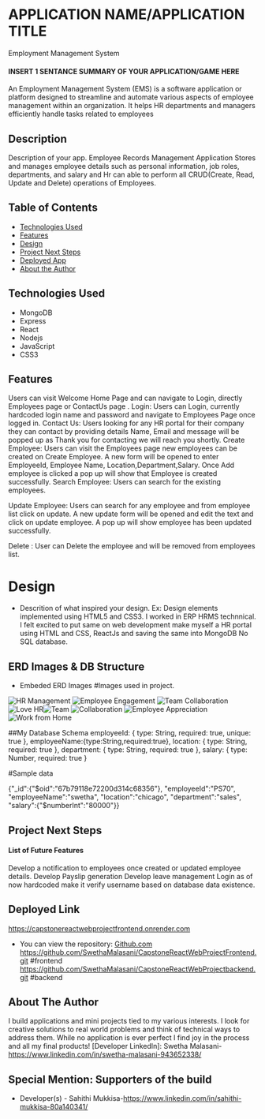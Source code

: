 # APPLICATION NAME/APPLICATION TITLE

Employment Management System

#### INSERT 1 SENTANCE SUMMARY OF YOUR APPLICATION/GAME HERE

An Employment Management System (EMS) is a software application or platform designed to 
streamline and automate various aspects of employee management within an organization. 
It helps HR departments and managers efficiently handle tasks related to employees




## Description
Description of your app. 
Employee Records Management Application Stores and manages employee details such as
personal information, job roles, departments, and salary and Hr can able to perform all
CRUD(Create, Read, Update and Delete) operations of Employees.

## Table of Contents
* [Technologies Used](#technologiesused)
* [Features](#features)
* [Design](#design)
* [Project Next Steps](#nextsteps)
* [Deployed App](#deployment)
* [About the Author](#author)

## <a name="technologiesused"></a>Technologies Used
* MongoDB
* Express
* React
* Nodejs
* JavaScript
* CSS3


## Features
Users can visit Welcome Home Page and can navigate to Login, directly Employees page or ContactUs page .
Login:            Users can Login, currently hardcoded login name and password and navigate to Employees Page once logged in.
Contact Us:       Users looking for any HR portal for their company they can contact by providing details Name, Email and message
                  will be popped up as Thank you for contacting we will reach you shortly.
Create Employee:  Users can visit the Employees page new employees can be created on Create Employee. 
                  A new form will be opened to enter EmployeeId, Employee Name, Location,Department,Salary.
  				  Once Add employee is clicked a pop up will show that Employee is created successfully.
Search Employee:  Users can search for the existing employees.

Update Employee:  Users can search for any employee and from employee list click on update. A new update form will be opened and edit the text and click on update employee.
                  A pop up will show employee has been updated successfully.
				  
Delete         : User can Delete the employee and will be removed from employees list.
				  



# <a name="design"></a>Design
* Descrition of what inspired your design. Ex: Design elements implemented using HTML5 and CSS3. 
I worked in ERP HRMS technnical. I felt excited to put same on web development make myself a 
HR portal using HTML and CSS, ReactJs and saving the same into MongoDB No SQL database.

## ERD Images & DB Structure
* Embeded ERD Images
#Images used in project.
 <img src="https://primepay.com/wp-content/uploads/Growing-Wheel-PP-10.25.24.gif" alt="HR Management" />
 <img src="https://cdnl.iconscout.com/lottie/premium/thumb/human-resources-department-animation-download-in-lottie-json-gif-static-svg-file-formats--candidate-pack-business-animations-9665233.gif" alt="Employee Engagement" />
 <img src="https://nextuae.com/wp-content/uploads/2023/12/HR-GIF.gif" alt="Team Collaboration" />
 <img src="https://media4.giphy.com/media/daUvAd1osc2QH7111b/giphy.gif" alt="Love HR" /><img src="https://www.hrcloud.com/hubfs/blog-post%20%231%28%20workmates%20campaign%29.gif" alt="Team" />
 <img src="https://media2.giphy.com/media/IhWIPeLT9UtAG1Uf4U/200w.gif" alt="Collaboration" />
 <img src="https://media1.giphy.com/media/3o84Ue0j5fFc8FRSIo/200w.gif" alt="Employee Appreciation" />
 <img src="https://media2.giphy.com/media/zLkaYkhl4WTF4cbErF/200w.gif" alt="Work from Home" />
 
 ##My Database Schema
 employeeId: { type: String, required: true, unique: true },
  employeeName:{type:String,required:true},
  location: { type: String, required: true },
  department: { type: String, required: true },
  salary: { type: Number, required: true }
  
  #Sample data
  
{"_id":{"$oid":"67b79118e72200d314c68356"},
"employeeId":"PS70",
"employeeName":"swetha",
"location":"chicago",
"department":"sales",
"salary":{"$numberInt":"80000"}}

## <a name="nextsteps"></a>Project Next Steps
#### List of Future Features
Develop a notification to employees once created or updated employee details.
Develop Payslip generation
Develop leave management
Login as of now hardcoded make it verify username based on database data existence.

## <a name="deployment"></a>Deployed Link
https://capstonereactwebprojectfrontend.onrender.com

* You can view the repository:
[Github.com](https://github.com/Gr8ness21/Connect-4)
https://github.com/SwethaMalasani/CapstoneReactWebProjectFrontend.git #frontend
https://github.com/SwethaMalasani/CapstoneReactWebProjectbackend.git  #backend


## <a name="author"></a>About The Author
I build applications and mini projects tied to my various interests. 
I look for creative solutions to real world problems and think of technical ways to address them.
 While no application is ever perfect I find joy in the process and all my final products!
[Developer LinkedIn]: Swetha Malasani- https://www.linkedin.com/in/swetha-malasani-943652338/

## Special Mention: Supporters of the build
* Developer(s) - Sahithi Mukkisa-https://www.linkedin.com/in/sahithi-mukkisa-80a140341/










